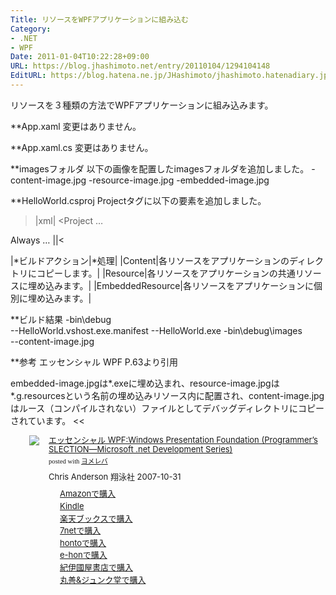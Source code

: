 ```yaml
---
Title: リソースをWPFアプリケーションに組み込む
Category:
- .NET
- WPF
Date: 2011-01-04T10:22:28+09:00
URL: https://blog.jhashimoto.net/entry/20110104/1294104148
EditURL: https://blog.hatena.ne.jp/JHashimoto/jhashimoto.hatenadiary.jp/atom/entry/12921228815717258328
---
```


リソースを３種類の方法でWPFアプリケーションに組み込みます。

**App.xaml
変更はありません。

**App.xaml.cs
変更はありません。

**imagesフォルダ
以下の画像を配置したimagesフォルダを追加しました。
-content-image.jpg
-resource-image.jpg
-embedded-image.jpg

**HelloWorld.csproj
Projectタグに以下の要素を追加しました。
>|xml|
<Project
…
<ItemGroup>
  <Content Include="images\content-image.jpg">
    <CopyToOutputDirectory>Always</CopyToOutputDirectory>
  </Content>
  <Resource Include="images\resource-image.jpg" />
  <EmbeddedResource Include="images\embedded-image.jpg" />
</ItemGroup>
…
</Project>
||<

|*ビルドアクション|*処理|
|Content|各リソースをアプリケーションのディレクトリにコピーします。|
|Resource|各リソースをアプリケーションの共通リソースに埋め込みます。|
|EmbeddedResource|各リソースをアプリケーションに個別に埋め込みます。|

**ビルド結果
-bin\debug\
--HelloWorld.vshost.exe.manifest
--HelloWorld.exe
-bin\debug\images\
--content-image.jpg

**参考
エッセンシャル WPF P.63より引用
>>
embedded-image.jpgは*.exeに埋め込まれ、resource-image.jpgは*.g.resourcesという名前の埋め込みリソース内に配置され、content-image.jpgはルース（コンパイルされない）ファイルとしてデバッグディレクトリにコピーされています。
<<
<div class="booklink-box" style="margin-left:30px;text-align:left;padding-bottom:20px;font-size:small;/zoom: 1;overflow: hidden;"><div class="booklink-image" style="float:left;margin:0 15px 10px 0;"><a href="http://c.af.moshimo.com/af/c/click?a_id=119719&p_id=170&pc_id=185&pl_id=4062&s_v=b5Rz2P0601xu&url=http%3A%2F%2Fwww.amazon.co.jp%2Fexec%2Fobidos%2FASIN%2F4798114200%2Fref%3Dnosim" name="booklink" rel="nofollow" target="_blank"><img src="http://ecx.images-amazon.com/images/I/51zMGfHSrVL._SL160_.jpg" style="border: none;" /></a></div><div class="booklink-info" style="line-height:120%;/zoom: 1;overflow: hidden;"><div class="booklink-name" style="margin-bottom:10px;line-height:120%"><a href="http://c.af.moshimo.com/af/c/click?a_id=119719&p_id=170&pc_id=185&pl_id=4062&s_v=b5Rz2P0601xu&url=http%3A%2F%2Fwww.amazon.co.jp%2Fexec%2Fobidos%2FASIN%2F4798114200%2Fref%3Dnosim" name="booklink" rel="nofollow" target="_blank">エッセンシャル WPF:Windows Presentation Foundation (Programmer’s SLECTION―Microsoft .net Development Series)</a><div class="booklink-powered-date" style="font-size:8pt;margin-top:5px;font-family:verdana;line-height:120%">posted with <a href="http://yomereba.com" rel="nofollow" target="_blank">ヨメレバ</a></div></div><div class="booklink-detail" style="margin-bottom:5px;">Chris Anderson 翔泳社 2007-10-31    </div><div class="booklink-link2" style="margin-top:10px;"><div class="shoplinkamazon" style="margin-right:5px;background: url('http://img.yomereba.com/yl.gif') 0 0 no-repeat;padding: 2px 0 2px 18px;white-space: nowrap;"><a href="http://c.af.moshimo.com/af/c/click?a_id=119719&p_id=170&pc_id=185&pl_id=4062&s_v=b5Rz2P0601xu&url=http%3A%2F%2Fwww.amazon.co.jp%2Fexec%2Fobidos%2FASIN%2F4798114200%2Fref%3Dnosim" rel="nofollow" target="_blank" title="アマゾン" >Amazonで購入</a></div><div class="shoplinkkindle" style="margin-right:5px;background: url('http://img.yomereba.com/yl.gif') 0 0 no-repeat;padding: 2px 0 2px 18px;white-space: nowrap;"><a href="http://c.af.moshimo.com/af/c/click?a_id=119719&p_id=170&pc_id=185&pl_id=4062&s_v=b5Rz2P0601xu&url=http%3A%2F%2Fwww.amazon.co.jp%2Fgp%2Fsearch%3Fkeywords%3D%2583G%2583b%2583Z%2583%2593%2583V%2583%2583%2583%258B%2520WPF%253AWindows%2520Presentation%2520Foundation%2520%2528Programmer%2581fs%2520SLECTION%2581%255CMicrosoft%2520.net%2520Development%2520Series%2529%26__mk_ja_JP%3D%2583J%2583%255E%2583J%2583i%26url%3Dnode%253D2275256051" rel="nofollow" target="_blank" >Kindle</a></div><div class="shoplinkrakuten" style="margin-right:5px;background: url('http://img.yomereba.com/yl.gif') 0 -50px no-repeat;padding: 2px 0 2px 18px;white-space: nowrap;"><a href="http://c.af.moshimo.com/af/c/click?a_id=119718&p_id=56&pc_id=56&pl_id=637&s_v=b5Rz2P0601xu&url=http%3A%2F%2Fbooks.rakuten.co.jp%2Frb%2F5063192%2F" rel="nofollow" target="_blank" title="楽天ブックス" >楽天ブックスで購入</a></div><div class="shoplinkseven" style="margin-right:5px;background: url('http://img.yomereba.com/yl.gif') 0 -100px no-repeat;padding: 2px 0 2px 18px;white-space: nowrap;"><a href="http://px.a8.net/svt/ejp?a8mat=2BEXC1+3VBGC2+2N1Y+BW8O2&a8ejpredirect=http%3A%2F%2Fwww.7netshopping.jp%2Frelay%2Faffiliate%2FAnotherCompanyEntrance%2F%3FA8_PID%3Ds00000012319001%26VIEW_URL%3Dhttp%253A%252F%252Fwww.7netshopping.jp%252Fbooks%252Fsearch_result%252F%253Fctgy%253Dbooks%2526code%253D4798114200" rel="nofollow" target="_blank" title="セブンネットショッピング" >7netで購入</a></div><div class="shoplinkbk1" style="margin-right:5px;background: url('http://img.yomereba.com/yl.gif') 0 -150px no-repeat;padding: 2px 0 2px 18px;white-space: nowrap;"><a href="http://ck.jp.ap.valuecommerce.com/servlet/referral?sid=3107559&pid=882436940&vc_url=http%3A%2F%2Fhonto.jp%2Fnetstore%2Fsearch_021_104798114200.html%3Fsrchf%3D1%26srchGnrNm%3D1" target="_blank" title="bk1" >hontoで購入<img src="http://ad.jp.ap.valuecommerce.com/servlet/gifbanner?sid=3107559&pid=882436940" height="1" width="1" border="0"></a></div><div class="shoplinkehon" style="margin-right:5px;background: url('http://img.yomereba.com/yl.gif') 0 -250px no-repeat;padding: 2px 0 2px 18px;white-space: nowrap;"><a href="http://ck.jp.ap.valuecommerce.com/servlet/referral?sid=3107559&pid=882438614&vc_url=http%3A%2F%2Fwww.e-hon.ne.jp%2Fbec%2FSA%2FDetail%3FrefISBN%3D4798114200" target="_blank" title="e-hon" >e-honで購入<img src="http://ad.jp.ap.valuecommerce.com/servlet/gifbanner?sid=3107559&pid=882438614" height="1" width="1" border="0"></a></div>	  <div class="shoplinkkino" style="margin-right:5px;background: url('http://img.yomereba.com/yl.gif') 0 -350px no-repeat;padding: 2px 0 2px 18px;white-space: nowrap;"><a href="http://ck.jp.ap.valuecommerce.com/servlet/referral?sid=3107559&pid=882436944&vc_url=http%3A%2F%2Fwww.kinokuniya.co.jp%2Ff%2Fdsg-01-9784798114200" target="_blank" title="kino" >紀伊國屋書店で購入<img src="http://ad.jp.ap.valuecommerce.com/servlet/gifbanner?sid=3107559&pid=882436944" height="1" width="1" border="0"></a></div>	  <div class="shoplinkjun" style="margin-right:5px;background: url('http://img.yomereba.com/yl.gif') 0 -400px no-repeat;padding: 2px 0 2px 18px;white-space: nowrap;"><a href="http://ck.jp.ap.valuecommerce.com/servlet/referral?sid=3107559&pid=882436947&vc_url=http%3A%2F%2Fwww.junkudo.co.jp%2Fmj%2Fproducts%2Fdetail.php%3Fisbn%3D9784798114200" target="_blank" title="jun" >丸善&ジュンク堂で購入<img src="http://ad.jp.ap.valuecommerce.com/servlet/gifbanner?sid=3107559&pid=882436947" height="1" width="1" border="0"></a></div>	  	</div></div><div class="booklink-footer" style="clear: left"></div></div>
